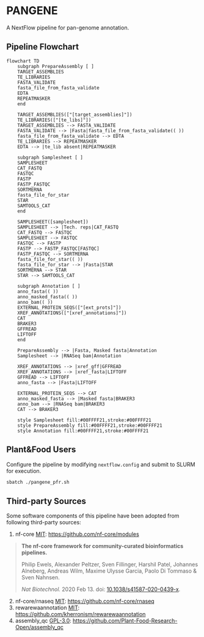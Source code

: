 # PANGENE

A NextFlow pipeline for pan-genome annotation.

## Pipeline Flowchart

```mermaid
flowchart TD
    subgraph PrepareAssembly [ ]
    TARGET_ASSEMBLIES
    TE_LIBRARIES
    FASTA_VALIDATE
    fasta_file_from_fasta_validate
    EDTA
    REPEATMASKER
    end

    TARGET_ASSEMBLIES(["[target_assemblies]"])
    TE_LIBRARIES(["[te_libs]"])
    TARGET_ASSEMBLIES --> FASTA_VALIDATE
    FASTA_VALIDATE --> |Fasta|fasta_file_from_fasta_validate(( ))
    fasta_file_from_fasta_validate --> EDTA
    TE_LIBRARIES --> REPEATMASKER
    EDTA --> |te_lib absent|REPEATMASKER

    subgraph Samplesheet [ ]
    SAMPLESHEET
    CAT_FASTQ
    FASTQC
    FASTP
    FASTP_FASTQC
    SORTMERNA
    fasta_file_for_star
    STAR
    SAMTOOLS_CAT
    end

    SAMPLESHEET([samplesheet])
    SAMPLESHEET --> |Tech. reps|CAT_FASTQ
    CAT_FASTQ --> FASTQC
    SAMPLESHEET --> FASTQC
    FASTQC --> FASTP
    FASTP --> FASTP_FASTQC[FASTQC]
    FASTP_FASTQC --> SORTMERNA
    fasta_file_for_star(( ))
    fasta_file_for_star --> |Fasta|STAR
    SORTMERNA --> STAR
    STAR --> SAMTOOLS_CAT

    subgraph Annotation [ ]
    anno_fasta(( ))
    anno_masked_fasta(( ))
    anno_bam(( ))
    EXTERNAL_PROTEIN_SEQS(["[ext_prots]"])
    XREF_ANNOTATIONS(["[xref_annotations]"])
    CAT
    BRAKER3
    GFFREAD
    LIFTOFF
    end

    PrepareAssembly --> |Fasta, Masked fasta|Annotation
    Samplesheet --> |RNASeq bam|Annotation

    XREF_ANNOTATIONS --> |xref_gff|GFFREAD
    XREF_ANNOTATIONS --> |xref_fasta|LIFTOFF
    GFFREAD --> LIFTOFF
    anno_fasta --> |Fasta|LIFTOFF

    EXTERNAL_PROTEIN_SEQS --> CAT
    anno_masked_fasta --> |Masked fasta|BRAKER3
    anno_bam --> |RNASeq bam|BRAKER3
    CAT --> BRAKER3

    style Samplesheet fill:#00FFFF21,stroke:#00FFFF21
    style PrepareAssembly fill:#00FFFF21,stroke:#00FFFF21
    style Annotation fill:#00FFFF21,stroke:#00FFFF21
```

## Plant&Food Users

Configure the pipeline by modifying `nextflow.config` and submit to SLURM for execution.

```bash
sbatch ./pangene_pfr.sh
```

## Third-party Sources

Some software components of this pipeline have been adopted from following third-party sources:

1. nf-core [MIT](https://github.com/nf-core/modules/blob/master/LICENSE): https://github.com/nf-core/modules

> **The nf-core framework for community-curated bioinformatics pipelines.**
>
> Philip Ewels, Alexander Peltzer, Sven Fillinger, Harshil Patel, Johannes Alneberg, Andreas Wilm, Maxime Ulysse Garcia, Paolo Di Tommaso & Sven Nahnsen.
>
> _Nat Biotechnol._ 2020 Feb 13. doi: [10.1038/s41587-020-0439-x](https://dx.doi.org/10.1038/s41587-020-0439-x).

2. nf-core/rnaseq [MIT](https://github.com/nf-core/rnaseq/blob/master/LICENSE): https://github.com/nf-core/rnaseq
3. rewarewaannotation [MIT](https://github.com/kherronism/rewarewaannotation/blob/master/LICENSE): https://github.com/kherronism/rewarewaannotation
4. assembly_qc [GPL-3.0](https://github.com/Plant-Food-Research-Open/assembly_qc/blob/main/LICENSE): https://github.com/Plant-Food-Research-Open/assembly_qc
